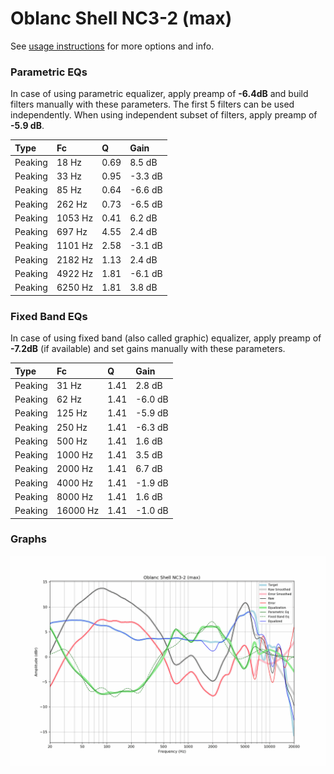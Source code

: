 # Oblanc Shell NC3-2 (max)
See [usage instructions](https://github.com/jaakkopasanen/AutoEq#usage) for more options and info.

### Parametric EQs
In case of using parametric equalizer, apply preamp of **-6.4dB** and build filters manually
with these parameters. The first 5 filters can be used independently.
When using independent subset of filters, apply preamp of **-5.9 dB**.

| Type    | Fc      |    Q | Gain    |
|:--------|:--------|:-----|:--------|
| Peaking | 18 Hz   | 0.69 | 8.5 dB  |
| Peaking | 33 Hz   | 0.95 | -3.3 dB |
| Peaking | 85 Hz   | 0.64 | -6.6 dB |
| Peaking | 262 Hz  | 0.73 | -6.5 dB |
| Peaking | 1053 Hz | 0.41 | 6.2 dB  |
| Peaking | 697 Hz  | 4.55 | 2.4 dB  |
| Peaking | 1101 Hz | 2.58 | -3.1 dB |
| Peaking | 2182 Hz | 1.13 | 2.4 dB  |
| Peaking | 4922 Hz | 1.81 | -6.1 dB |
| Peaking | 6250 Hz | 1.81 | 3.8 dB  |

### Fixed Band EQs
In case of using fixed band (also called graphic) equalizer, apply preamp of **-7.2dB**
(if available) and set gains manually with these parameters.

| Type    | Fc       |    Q | Gain    |
|:--------|:---------|:-----|:--------|
| Peaking | 31 Hz    | 1.41 | 2.8 dB  |
| Peaking | 62 Hz    | 1.41 | -6.0 dB |
| Peaking | 125 Hz   | 1.41 | -5.9 dB |
| Peaking | 250 Hz   | 1.41 | -6.3 dB |
| Peaking | 500 Hz   | 1.41 | 1.6 dB  |
| Peaking | 1000 Hz  | 1.41 | 3.5 dB  |
| Peaking | 2000 Hz  | 1.41 | 6.7 dB  |
| Peaking | 4000 Hz  | 1.41 | -1.9 dB |
| Peaking | 8000 Hz  | 1.41 | 1.6 dB  |
| Peaking | 16000 Hz | 1.41 | -1.0 dB |

### Graphs
![](./Oblanc%20Shell%20NC3-2%20(max).png)